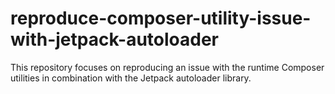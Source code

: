 # reproduce-composer-utility-issue-with-jetpack-autoloader
This repository focuses on reproducing an issue with the runtime Composer utilities in combination with the Jetpack autoloader library.
